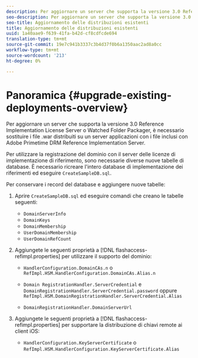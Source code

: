 ```yaml
---
description: Per aggiornare un server che supporta la versione 3.0 Reference Implementation License Server o Watched Folder Packager, è necessario sostituire i file .war distribuiti su un server applicazioni con i file inclusi con  Adobe Primetime DRM Reference Implementation Server.
seo-description: Per aggiornare un server che supporta la versione 3.0 Reference Implementation License Server o Watched Folder Packager, è necessario sostituire i file .war distribuiti su un server applicazioni con i file inclusi con  Adobe Primetime DRM Reference Implementation Server.
seo-title: Aggiornamento delle distribuzioni esistenti
title: Aggiornamento delle distribuzioni esistenti
uuid: 1a40aae9-f639-41fa-b42d-cf8cdfcde694
translation-type: tm+mt
source-git-commit: 19e7c941b3337c3b4d37f0b6a1350aac2ad8a0cc
workflow-type: tm+mt
source-wordcount: '213'
ht-degree: 0%

---
```



# Panoramica {#upgrade-existing-deployments-overview}

Per aggiornare un server che supporta la versione 3.0 Reference Implementation License Server o Watched Folder Packager, è necessario sostituire i file .war distribuiti su un server applicazioni con i file inclusi con  Adobe Primetime DRM Reference Implementation Server.

Per utilizzare la registrazione del dominio con il server delle licenze di implementazione di riferimento, sono necessarie diverse nuove tabelle di database. È necessario ricreare l&#39;intero database di implementazione dei riferimenti ed eseguire `CreateSampleDB.sql`.

Per conservare i record del database e aggiungere nuove tabelle:

1. Aprire `CreateSampleDB.sql` ed eseguire comandi che creano le tabelle seguenti:

   * `DomainServerInfo`
   * `DomainKeys`
   * `DomainMembership`
   * `UserDomainMembership`
   * `UserDomainRefCount`

1. Aggiungete le seguenti proprietà a [!DNL flashaccess-refimpl.properties] per utilizzare il supporto del dominio:

   * `HandlerConfiguration.DomainCAs.n` o  `RefImpl.HSM.HandlerConfiguration.DomainCAs.Alias.n`

   * `Domain RegistrationHandler.ServerCredential` e  `DomainRegistrationHandler.ServerCredential.password` oppure  `RefImpl.HSM.DomainRegistrationHandler.ServerCredential.Alias`

   * `DomainRegistrationHandler.DomainServerUrl`

1. Aggiungete le seguenti proprietà a [!DNL flashaccess-refimpl.properties] per supportare la distribuzione di chiavi remote ai client iOS:

   * `HandlerConfiguration.KeyServerCertificate` o  `RefImpl.HSM.HandlerConfiguration.KeyServerCertificate.Alias`